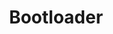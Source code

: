 ---
layout: pid
title: Bootloader
owner: Secalot
license: MPL 2.0
site: http://www.secalot.com/
source: https://github.com/secalot
---